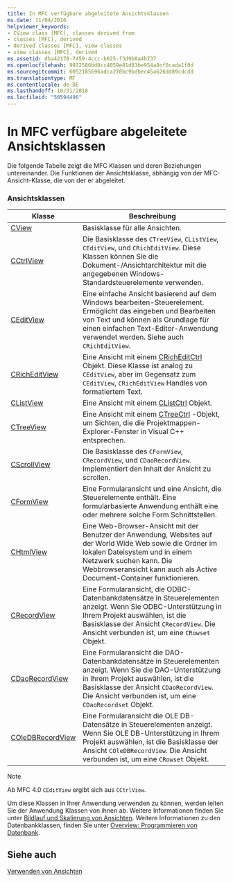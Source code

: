 ```yaml
---
title: In MFC verfügbare abgeleitete Ansichtsklassen
ms.date: 11/04/2016
helpviewer_keywords:
- CView class [MFC], classes derived from
- classes [MFC], derived
- derived classes [MFC], view classes
- view classes [MFC], derived
ms.assetid: dba42178-7459-4ccc-b025-f3d9b8a4b737
ms.openlocfilehash: 9972586bd0cc4059e81d81be954a8cf0cada1f0d
ms.sourcegitcommit: 6052185696adca270bc9bdbec45a626dd89cdcdd
ms.translationtype: MT
ms.contentlocale: de-DE
ms.lasthandoff: 10/31/2018
ms.locfileid: "50594496"
---
```

# <a name="derived-view-classes-available-in-mfc"></a>In MFC verfügbare abgeleitete Ansichtsklassen

Die folgende Tabelle zeigt die MFC Klassen und deren Beziehungen untereinander. Die Funktionen der Ansichtsklasse, abhängig von der MFC-Ansicht-Klasse, die von der er abgeleitet.

### <a name="view-classes"></a>Ansichtsklassen

|Klasse|Beschreibung|
|-----------|-----------------|
|[CView](../mfc/reference/cview-class.md)|Basisklasse für alle Ansichten.|
|[CCtrlView](../mfc/reference/cctrlview-class.md)|Die Basisklasse des `CTreeView`, `CListView`, `CEditView`, und `CRichEditView`. Diese Klassen können Sie die Dokument-/Ansichtarchitektur mit die angegebenen Windows-Standardsteuerelemente verwenden.|
|[CEditView](../mfc/reference/ceditview-class.md)|Eine einfache Ansicht basierend auf dem Windows bearbeiten-Steuerelement. Ermöglicht das eingeben und Bearbeiten von Text und können als Grundlage für einen einfachen Text-Editor-Anwendung verwendet werden. Siehe auch `CRichEditView`.|
|[CRichEditView](../mfc/reference/cricheditview-class.md)|Eine Ansicht mit einem [CRichEditCtrl](../mfc/reference/cricheditctrl-class.md) Objekt. Diese Klasse ist analog zu `CEditView`, aber im Gegensatz zum `CEditView`, `CRichEditView` Handles von formatiertem Text.|
|[CListView](../mfc/reference/clistview-class.md)|Eine Ansicht mit einem [CListCtrl](../mfc/reference/clistctrl-class.md) Objekt.|
|[CTreeView](../mfc/reference/ctreeview-class.md)|Eine Ansicht mit einem [CTreeCtrl](../mfc/reference/ctreectrl-class.md) -Objekt, um Sichten, die die Projektmappen-Explorer-Fenster in Visual C++ entsprechen.|
|[CScrollView](../mfc/reference/cscrollview-class.md)|Die Basisklasse des `CFormView`, `CRecordView`, und `CDaoRecordView`. Implementiert den Inhalt der Ansicht zu scrollen.|
|[CFormView](../mfc/reference/cformview-class.md)|Eine Formularansicht und eine Ansicht, die Steuerelemente enthält. Eine formularbasierte Anwendung enthält eine oder mehrere solche Form Schnittstellen.|
|[CHtmlView](../mfc/reference/chtmlview-class.md)|Eine Web-Browser-Ansicht mit der Benutzer der Anwendung, Websites auf der World Wide Web sowie die Ordner im lokalen Dateisystem und in einem Netzwerk suchen kann. Die Webbrowseransicht kann auch als Active Document-Container funktionieren.|
|[CRecordView](../mfc/reference/crecordview-class.md)|Eine Formularansicht, die ODBC-Datenbankdatensätze in Steuerelementen anzeigt. Wenn Sie ODBC-Unterstützung in Ihrem Projekt auswählen, ist die Basisklasse der Ansicht `CRecordView`. Die Ansicht verbunden ist, um eine `CRowset` Objekt.|
|[CDaoRecordView](../mfc/reference/cdaorecordview-class.md)|Eine Formularansicht die DAO-Datenbankdatensätze in Steuerelementen anzeigt. Wenn Sie die DAO-Unterstützung in Ihrem Projekt auswählen, ist die Basisklasse der Ansicht `CDaoRecordView`. Die Ansicht verbunden ist, um eine `CDaoRecordset` Objekt.|
|[COleDBRecordView](../mfc/reference/coledbrecordview-class.md)|Eine Formularansicht die OLE DB-Datensätze in Steuerelementen anzeigt. Wenn Sie OLE DB-Unterstützung in Ihrem Projekt auswählen, ist die Basisklasse der Ansicht `COleDBRecordView`. Die Ansicht verbunden ist, um eine `CRowset` Objekt.|

> [!NOTE]
>  Ab MFC 4.0 `CEditView` ergibt sich aus `CCtrlView`.

Um diese Klassen in Ihrer Anwendung verwenden zu können, werden leiten Sie der Anwendung Klassen von ihnen ab. Weitere Informationen finden Sie unter [Bildlauf und Skalierung von Ansichten](../mfc/scrolling-and-scaling-views.md). Weitere Informationen zu den Datenbankklassen, finden Sie unter [Overview: Programmieren von Datenbank](../data/data-access-programming-mfc-atl.md).

## <a name="see-also"></a>Siehe auch

[Verwenden von Ansichten](../mfc/using-views.md)

